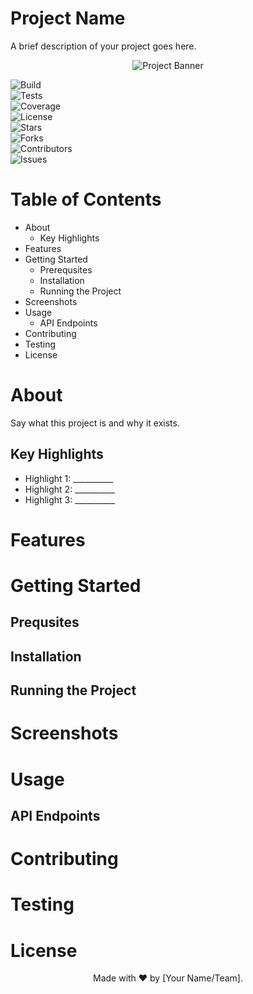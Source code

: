 # Project Name
A brief description of your project goes here.

<div align="center"> <img src="https://via.placeholder.com/800x200.png?text=Project+Banner" alt="Project Banner" /> </div>

![Build](https://github.com/your-username/your-repo/actions/workflows/ci.yml/badge.svg)  
![Tests](https://img.shields.io/github/actions/workflow/status/your-username/your-repo/test.yml?branch=main)  
![Coverage](https://codecov.io/gh/your-username/your-repo/branch/main/graph/badge.svg)  
![License](https://img.shields.io/github/license/your-username/your-repo)  
![Stars](https://img.shields.io/github/stars/your-username/your-repo?style=social)  
![Forks](https://img.shields.io/github/forks/your-username/your-repo?style=social)  
![Contributors](https://img.shields.io/github/contributors/your-username/your-repo)  
![Issues](https://img.shields.io/github/issues/your-username/your-repo)  

# Table of Contents
- About
  - Key Highlights
- Features
- Getting Started
  - Prerequsites
  - Installation
  - Running the Project
- Screenshots
- Usage
  - API Endpoints
- Contributing
- Testing
- License

# About
Say what this project is and why it exists.

## Key Highlights
- Highlight 1: __________
- Highlight 2: __________
- Highlight 3: __________

# Features

# Getting Started

## Prequsites

## Installation

## Running the Project

# Screenshots

# Usage

## API Endpoints

# Contributing

# Testing

# License

<div align="center"> Made with ❤️ by [Your Name/Team]. </div>
